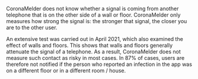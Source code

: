 CoronaMelder does not know whether a signal is coming from another telephone that is on the other side of a wall or floor. CoronaMelder only measures how strong the signal is: the stronger that signal, the closer you are to the other user.

An extensive test was carried out in April 2021, which also examined the effect of walls and floors. This shows that walls and floors generally attenuate the signal of a telephone. As a result, CoronaMelder does not measure such contact as risky in most cases. In 87% of cases, users are therefore not notified if the person who reported an infection in the app was on a different floor or in a different room / house.
